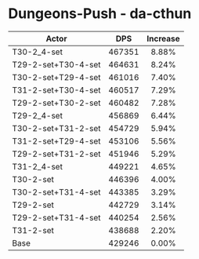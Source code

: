 # Dungeons-Push - da-cthun
| Actor | DPS | Increase |
|---|:---:|:---:|
|T30-2_4-set|467351|8.88%|
|T29-2-set+T30-4-set|464631|8.24%|
|T30-2-set+T29-4-set|461016|7.40%|
|T31-2-set+T30-4-set|460517|7.29%|
|T29-2-set+T30-2-set|460482|7.28%|
|T29-2_4-set|456869|6.44%|
|T30-2-set+T31-2-set|454729|5.94%|
|T31-2-set+T29-4-set|453106|5.56%|
|T29-2-set+T31-2-set|451946|5.29%|
|T31-2_4-set|449221|4.65%|
|T30-2-set|446396|4.00%|
|T30-2-set+T31-4-set|443385|3.29%|
|T29-2-set|442729|3.14%|
|T29-2-set+T31-4-set|440254|2.56%|
|T31-2-set|438688|2.20%|
|Base|429246|0.00%|
